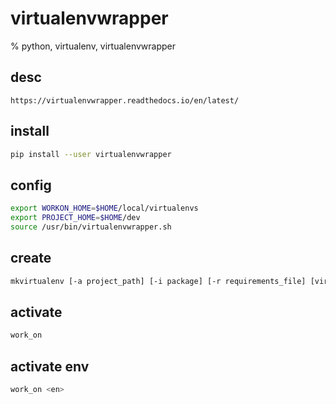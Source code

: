 # virtualenvwrapper
% python, virtualenv, virtualenvwrapper

## desc
```
https://virtualenvwrapper.readthedocs.io/en/latest/
```

## install
```bash
pip install --user virtualenvwrapper
```

## config
```bash
export WORKON_HOME=$HOME/local/virtualenvs
export PROJECT_HOME=$HOME/dev
source /usr/bin/virtualenvwrapper.sh
```


## create
```bash
mkvirtualenv [-a project_path] [-i package] [-r requirements_file] [virtualenv options] ENVNAME
```

## activate
```bash
work_on
```

## activate env
```bash
work_on <en>
```
